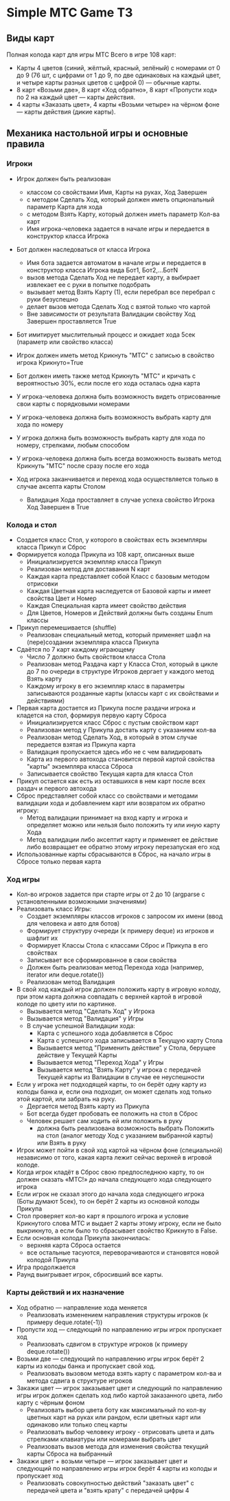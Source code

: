 # Simple МТС Game ТЗ

## Виды карт

Полная колода карт для игры МТС
Всего в игре 108 карт:

* Карты 4 цветов (синий, жёлтый, красный, зелёный) с номерами от 0 до 9 (76 шт, с цифрами от 1 до 9, по две одинаковых на каждый цвет, и четыре карты разных цветов с цифрой 0) — обычные карты.
* 8 карт «Возьми две», 8 карт «Ход обратно», 8 карт «Пропусти ход» по 2 на каждый цвет — карты действия.
* 4 карты «Заказать цвет», 4 карты «Возьми четыре» на чёрном фоне — карты действия (дикие карты).

## Механика настольной игры и основные правила

### Игроки
* Игрок должен быть реализован
  * классом со свойствами Имя, Карты на руках, Ход Завершен
  * с методом Сделать Ход, который должен иметь опциональный параметр Карта для хода 
  * с методом Взять Карту, который должен иметь параметр Кол-ва карт
  * Имя игрока-человека задается в начале игры и передается в конструктор класса Игрока
* Бот должен наследоваться от класса Игрока
  * Имя бота задается автоматом в начале игры и передается в конструктор класса Игрока вида Бот1, Бот2,...БотN
  * вызов метода Сделать Ход не передает карту, а выбирает извлекает ее с руки в попытке подобрать
  * вызывает метод Взять Карту (1), если перебрал все перебрал с руки безуспешно
  * делает вызов метода Сделать Ход с взятой только что картой
  * Вне зависимости от результата Валидации свойству Ход Завершен проставляется True


* Бот имитирует мыслительный процесс и ожидает хода 5сек (параметр или свойство класса)
* Игрок должен иметь метод Крикнуть "МТС" с записью в свойство игрока Крикнуто=True 
* Бот должен иметь также метод Крикнуть "МТС" и кричать с вероятностью 30%, если после его хода осталась одна карта
* У игрока-человека должна быть возможность видеть отрисованные свои карты с порядковыми номерами
* У игрока-человека должна быть возможность выбрать карту для хода по номеру
* У игрока должна быть возможность выбрать карту для хода по номеру, стрелками, любым способом
* У игрока-человека должна быть всегда возможность вызвать метод Крикнуть "МТС" после сразу после его хода
* Ход игрока заканчивается и переход хода осуществляется только в случае аксепта карты Столом
  * Валидация Хода проставляет в случае успеха свойство Игрока Ход Завершен в True

### Колода и стол
* Создается класс Стол, у которого в свойствах есть экземпляры класса Прикуп и Сброс
* Формируется колода Прикупа из 108 карт, описанных выше
  * Инициализируется экземпляр класса Прикуп
  * Реализован метод для доставания N карт
  * Каждая карта представляет собой Класс с базовым методом отрисовки
  * Каждая Цветная карта наследуется от Базовой карты и имеет свойства Цвет и Номер
  * Каждая Специальная карта имеет свойство действия
  * Для Цветов, Номеров и Действий должны быть созданы Enum классы
* Прикуп перемешивается (shuffle)
  * Реализован специальный метод, который применяет шафл на (пере)создании экземпляра класса Прикупа
* Сдаётся по 7 карт каждому играющему
  * Число 7 должно быть свойством класса Стола
  * Реализован метод Раздача карт у Класса Стол, который в цикле до 7 по очереди в структуре Игроков дергает у каждого метод Взять карту
  * Каждому игроку в его экземпляр класс в параметры записываются розданные карты (классы карт с их свойствами и действиями)
* Первая карта достается из Прикупа после раздачи игрока и кладется на стол, формируя первую карту Сброса
  * Инициализируется класс Сброс с пустым свойством карт
  * Реализован метод у Прикупа достать карту с указанием кол-ва 
  * Реализован метод Сделать Ход, в который в этом случае передается взятая из Прикупа карта
  * Валидация пропускается здесь ибо не с чем валидировать
  * Карта из первого автохода становится первой картой свойства "карты" экземпляра класса Сброса
  * Записывается свойство Текущая карта для класса Стол 
* Прикуп остается как есть из оставшихся в нем карт после всех раздач и первого автохода
* Сброс представляет собой класс со свойствами и методами валидации хода и добавлением карт или возвратом их обратно игроку:
  * Метод валидации принимает на вход карту и игрока и определяет можно или нельзя было положить ту или иную карту Хода
  * Метод валидации либо аксептит карту и применяет ее действие либо возвращает ее обратно этому игроку перезапуская его ход
* Использованные карты сбрасываются в Сброс, на начало игры в Сбросе только первая карта

### Ход игры
* Кол-во игроков задается при старте игры от 2 до 10 (argparse c установленными возможными значениями)
* Реализовать класс Игры:
  * Создает экземпляры классов игроков с запросом их имени (ввод для человека и авто для ботов)
  * Формирует структуру очереди (к примеру deque) из игроков и шафлит их
  * Формирует Классы Стола с классами Сброс и Прикупа в его свойствах
  * Записывает все сформированное в свои свойства
  * Должен быть реализован метод Перехода хода (например, iterator или deque.rotate())
  * Реализован метод Валидация
* В свой ход каждый игрок должен положить карту в игровую колоду, при этом карта должна совпадать с верхней картой в игровой колоде по цвету или по картинке.
  * Вызывается метод "Сделать Ход" у Игрока
  * Вызывается метод "Валидация" у Игры
  * В случае успешной Валидации хода:
    * Карта с успешного хода добавляется в Сброс
    * Карта с успешного хода записывается в Текущую карту Стола
    * Вызывается метод "Применить действие" у Стола, берущее действие у Текущей Карты
    * Вызывается метод "Переход Хода" у Игры
    * Вызывается метод "Взять Карту" у игрока с передачей Текущей карты из Валидации в случае ее неуспешности
* Если у игрока нет подходящей карты, то он берёт одну карту из колоды банка и, если она подходит, он может сделать ход только этой картой, или забрать на руку.
  * Дергается метод Взять карту из Прикупа
  * Бот всегда будет пробовать ее положить на стол в Сброс
  * Человек решает сам ходить ей или положить в руку 
    * должна быть реализована возможность выбрать Положить на стол (аналог методу Ход с указанием выбранной карты) или Взять в руку  
* Игрок может пойти в свой ход картой на чёрном фоне (специальной) независимо от того, какая карта лежит сейчас верхней в игровой колоде. 
* Когда игрок кладёт в Сброс свою предпоследнюю карту, то он должен сказать «МТС!» до начала следующего хода следующего игрока
* Если игрок не сказал этого до начала хода следующего игрока (Боты думают 5сек), то он берёт 2 карты из основной колоды Прикупа
* Стол проверяет кол-во карт я прошлого игрока и условие Крикнутого слова МТС и выдает 2 карты этому игроку, если не было выкрикнуто, а если было то сбрасывает свойство Крикнуто в False.
* Если основная колода Прикупа закончилась:
  * верхняя карта Сброса остается
  * все остальные тасуются, переворачиваются и становятся новой колодой Прикупа
* Игра продолжается
* Раунд выигрывает игрок, сбросивший все карты.

### Карты действий и их назначение
* Ход обратно — направление хода меняется
  * Реализовать изменением направления структуры игроков (к примеру deque.rotate(-1))
* Пропусти ход — следующий по направлению игры игрок пропускает ход
  * Реализовать сдвигом в структуре игроков (к примеру deque.rotate())
* Возьми две — следующий по направлению игры игрок берёт 2 карты из колоды банка и пропускает свой ход.
  * Реализовать вызовом метода взять карту с параметром кол-ва и метода сдвига в структуре игроков
* Закажи цвет — игрок заказывает цвет и следующий по направлению игры игрок должен сделать ход либо картой заказанного цвета, либо карту с чёрным фоном
  * Реализовать выбор цвета боту как максимальный по кол-ву цветных карт на руках или рандом, если цветных карт или одинаково или только спец карты
  * Реализовать выбор человеку игроку - отрисовать цвета и дать стрелками клавиатуры или номерами выбрать цвет
  * Реализовать вызов метода для изменения свойства текущий карты Сброса на выбранный
* Закажи цвет + возьми четыре — игрок заказывает цвет и следующий по направлению игры игрок берёт 4 карты из колоды и пропускает ход
  * Реализовать совокупностью действий "заказать цвет" с передачей цвета и "взять крату" с передачей цифры 4
